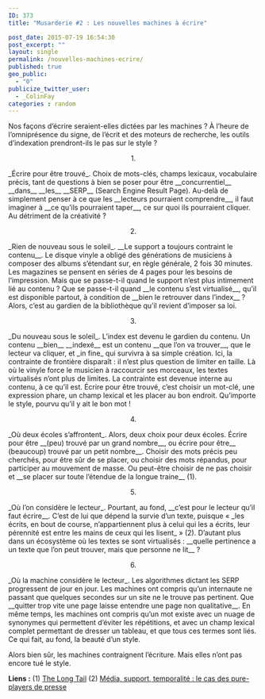 ```yaml
---
ID: 373
title: "Musarderie #2 : Les nouvelles machines à écrire"

post_date: 2015-07-19 16:54:30
post_excerpt: ""
layout: single
permalink: /nouvelles-machines-ecrire/
published: true
geo_public:
  - "0"
publicize_twitter_user:
  - _ColinFay
categories : random
---
```

Nos façons d’écrire seraient-elles dictées par les machines ? À l’heure de l’omniprésence du signe, de l’écrit et des moteurs de recherche, les outils d’indexation prendront-ils le pas sur le style ?


<p style="text-align: center;">1.</p>
_Écrire pour être trouvé_. Choix de mots-clés, champs lexicaux, vocabulaire précis, tant de questions à bien se poser pour être __concurrentiel__ __dans__ __les__ __SERP__ (Search Engine Result Page). Au-delà de simplement penser à ce que les __lecteurs pourraient comprendre__, il faut imaginer à __ce qu’ils pourraient taper__, ce sur quoi ils pourraient cliquer. Au détriment de la créativité ?
<p style="text-align: center;">2.</p>
_Rien de nouveau sous le soleil_. __Le support a toujours contraint le contenu__. Le disque vinyle a obligé des générations de musiciens à composer des albums s’étendant sur, en règle générale, 2 fois 30 minutes. Les magazines se pensent en séries de 4 pages pour les besoins de l’impression. Mais que se passe-t-il quand le support n’est plus intimement lié au contenu ? Que se passe-t-il quand __le contenu s’est virtualisé__, qu’il est disponible partout, à condition de __bien le retrouver dans l’index__ ? Alors, c’est au gardien de la bibliothèque qu’il revient d’imposer sa loi.
<p style="text-align: center;">3.</p>
_Du nouveau sous le soleil_. L’index est devenu le gardien du contenu. Un contenu __bien__ __indexé__ est un contenu __que l’on va trouver__, que le lecteur va cliquer, et _in fine_ qui survivra à sa simple création. Ici, la contrainte de frontière disparaît : il n’est plus question de limiter en taille. Là où le vinyle force le musicien à raccourcir ses morceaux, les textes virtualisés n’ont plus de limites. La contrainte est devenue interne au contenu, à ce qu’il est. Écrire pour être trouvé, c’est choisir un mot-clé, une expression phare, un champ lexical et les placer au bon endroit. Qu’importe le style, pourvu qu’il y ait le bon mot !
<p style="text-align: center;">4.</p>
_Où deux écoles s’affrontent_. Alors, deux choix pour deux écoles. Écrire pour être __(peu) trouvé par un grand nombre__, ou écrire pour être__ (beaucoup) trouvé par un petit nombre__. Choisir des mots précis peu cherchés, pour être sûr de se placer, ou choisir des mots répandus, pour participer au mouvement de masse. Ou peut-être choisir de ne pas choisir et __se placer sur toute l’étendue de la longue traine__ (1).
<p style="text-align: center;">5.</p>
 _Où l’on considère le lecteur_. Pourtant, au fond, __c’est pour le lecteur qu’il faut écrire__. C’est de lui que dépend la survie d’un texte, puisque « _les écrits, en bout de course, n’appartiennent plus à celui qui les a écrits, leur pérennité est entre les mains de ceux qui les lisent_ » (2). D’autant plus dans un écosystème où les textes se sont virtualisés : __quelle pertinence a un texte que l’on peut trouver, mais que personne ne lit__ ?
<p style="text-align: center;">6.</p>
_Où la machine considère le lecteur_. Les algorithmes dictant les SERP progressent de jour en jour. Les machines ont compris qu’un internaute ne passant que quelques secondes sur un site ne le trouve pas pertinent. Que __quitter trop vite une page laisse entendre une page non qualitative__. En même temps, les machines ont compris qu’un mot existe avec un nuage de synonymes qui permettent d’éviter les répétitions, et avec un champ lexical complet permettant de dresser un tableau, et que tous ces termes sont liés. Ce qui fait, au fond, la beauté d’un style.

Alors bien sûr, les machines contraignent l’écriture. Mais elles n’ont pas encore tué le style.

__Liens :__
(1) <a href="http://archive.wired.com/wired/archive/12.10/tail.html" target="_blank">The Long Tail</a>
(2) <a href="http://dumas.ccsd.cnrs.fr/dumas-01130211/document" target="_blank">Média, support, temporalité : le cas des pure-players de presse</a>






